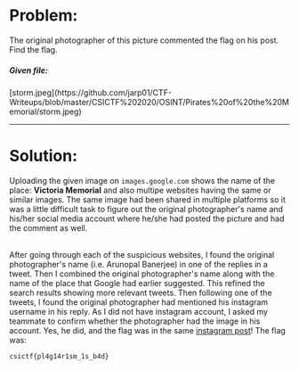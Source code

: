 <h1>Problem:</h1>
The original photographer of this picture commented the flag on his post. Find the flag.
<h5>Given file:</h5> [storm.jpeg](https://github.com/jarp01/CTF-Writeups/blob/master/CSICTF%202020/OSINT/Pirates%20of%20the%20Memorial/storm.jpeg)
<br>
<hr>
<h1>Solution:</h1>
Uploading the given image on <code>images.google.com</code> shows the name of the place: <strong>Victoria Memorial</strong> and also multipe websites having the same or similar images. The same image had been shared in multiple platforms so it was a little difficult task to figure out the original photographer's name and his/her social media account where he/she had posted the picture and had the comment as well.<br>
<br>

After going through each of the suspicious websites, I found the original photographer's name (i.e. Arunopal Banerjee) in one of the replies in a tweet. Then I combined the original photographer's name along with the name of the place that Google had earlier suggested. This refined the search results showing more relevant tweets. Then following one of the tweets, I found the original photographer had mentioned his instagram username in his reply. As I did not have instagram account, I asked my teammate to confirm whether the photographer had the image in his account. Yes, he did, and the flag was in the same [instagram post](https://www.instagram.com/p/B3oKrLQgpko)! The flag was:
<br>

```
csictf{pl4g14r1sm_1s_b4d}
```
